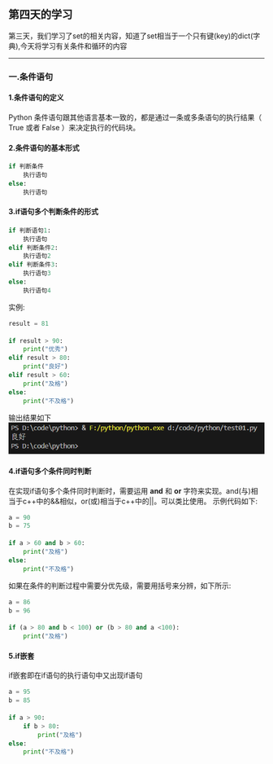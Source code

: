 ## 第四天的学习
第三天，我们学习了set的相关内容，知道了set相当于一个只有键(key)的dict(字典),今天将学习有关条件和循环的内容   
****

### 一.条件语句
#### 1.条件语句的定义
Python 条件语句跟其他语言基本一致的，都是通过一条或多条语句的执行结果（ True 或者 False ）来决定执行的代码块。
#### 2.条件语句的基本形式
```python
if 判断条件
    执行语句
else:
    执行语句
```
#### 3.if语句多个判断条件的形式
```python
if 判断语句1:
    执行语句
elif 判断条件2:
    执行语句2
elif 判断条件3:
    执行语句3
else:
    执行语句4
```
实例:
```python
result = 81

if result > 90:
    print("优秀")
elif result > 80:
    print("良好")
elif result > 60:
    print("及格")
else:
    print("不及格")
```
输出结果如下
![](/picture/屏幕截图%202024-05-16%20150849.png)
#### 4.if语句多个条件同时判断
在实现if语句多个条件同时判断时，需要运用 **and** 和 **or** 字符来实现。and(与)相当于c++中的&&相似，or(或)相当于c++中的||。可以类比使用。
示例代码如下:
```python
a = 90
b = 75

if a > 60 and b > 60:
    print("及格")
else:
    print("不及格")
```
如果在条件的判断过程中需要分优先级，需要用括号来分辨，如下所示:
```python
a = 86
b = 96

if (a > 80 and b < 100) or (b > 80 and a <100):
    print("及格")
```
#### 5.if嵌套
if嵌套即在if语句的执行语句中又出现if语句
```python
a = 95
b = 85

if a > 90:
    if b > 80:
        print("及格")
else:
    print("不及格")
```